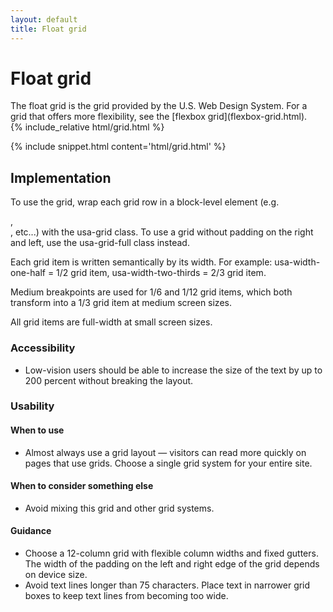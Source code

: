 ```yaml
---
layout: default
title: Float grid
---
```


# Float grid

<div class="va-introtext" markdown="1">
The float grid is the grid provided by the U.S. Web Design System. For a grid that offers more flexibility, see the [flexbox grid](flexbox-grid.html).
</div>

<div class="site-c-showcase">
{% include_relative html/grid.html %}
</div>

{% include snippet.html content='html/grid.html' %}



## Implementation

To use the grid, wrap each grid row in a block-level element (e.g. <section>, <div>, etc...) with the usa-grid class. To use a grid without padding on the right and left, use the usa-grid-full class instead.

Each grid item is written semantically by its width. For example: usa-width-one-half = 1/2 grid item, usa-width-two-thirds = 2/3 grid item.

Medium breakpoints are used for 1/6 and 1/12 grid items, which both transform into a 1/3 grid item at medium screen sizes.

All grid items are full-width at small screen sizes.

### Accessibility

- Low-vision users should be able to increase the size of the text by up to 200 percent without breaking the layout.

### Usability

#### When to use

- Almost always use a grid layout — visitors can read more quickly on pages that use grids. Choose a single grid system for your entire site.

#### When to consider something else

- Avoid mixing this grid and other grid systems.

#### Guidance

- Choose a 12-column grid with flexible column widths and fixed gutters. The width of the padding on the left and right edge of the grid depends on device size.
- Avoid text lines longer than 75 characters. Place text in narrower grid boxes to keep text lines from becoming too wide.

